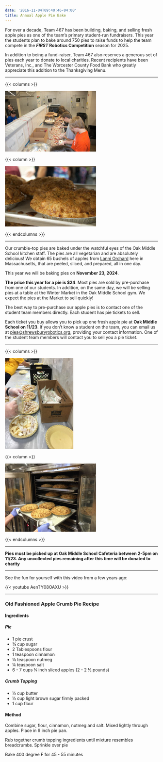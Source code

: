 ```yaml
---
date: '2016-11-04T09:40:46-04:00'
title: Annual Apple Pie Bake
---
```


For over a decade, Team 467 has been building, baking, and selling fresh apple pies as one of the team’s primary student-run fundraisers. This year the students plan to bake around 750 pies to raise funds to help the team compete in the **_FIRST_ Robotics Competition** season for 2025. 

In addition to being a fund-raiser, Team 467 also reserves a generous set of pies each year to donate to local charities. Recent recipients have been Veterans, Inc., and The Worcester County Food Bank who greatly appreciate this addition to the Thanksgiving Menu.

---

{{< columns >}}

![Apple Peeling](Apple-Peeling.jpg)

{{< column >}}

![Apple Pie](Apple-Pie.jpg)

{{< endcolumns >}}

---

Our crumble-top pies are baked under the watchful eyes of the Oak Middle School kitchen staff. The pies are all vegetarian and are absolutely delicious! We obtain 65 bushels of apples from [Lanni Orchard](https://lanniorchard.com) here in Massachusetts, that are peeled, sliced, and prepared, all in one day.

This year we will be baking pies on **November 23, 2024**.  

**The price this year for a pie is $24**. Most pies are sold by pre-purchase from one of our students. In addition, on the same day, we will be selling pies at a table at the Winter Market in the Oak Middle School gym. We expect the pies at the Market to sell quickly!

The best way to pre-purchase our apple pies is to contact one of the student team members directly. Each student has pie tickets to sell. 

Each ticket you buy allows you to pick up one fresh apple pie at **Oak Middle School on 11/23**. If you don’t know a student on the team, you can email us at [pies@shrewsburyrobotics.org](mailto:pies@shrewsburyrobotics.org), providing your contact information. One of the student team members will contact you to sell you a pie ticket.

---

{{< columns >}}

![Pie Assembly](Pie-Assembly.jpg)

{{< column >}}

![Pies coming out of Oven](Oven.jpg)

{{< endcolumns >}}

---

**Pies must be picked up at Oak Middle School Cafeteria between 2-5pm on 11/23. Any uncollected pies remaining after this time will be donated to charity**

--- 

See the fun for yourself with this video from a few years ago:

{{< youtube AenTY08OAXU >}}

---

### Old Fashioned Apple Crumb Pie Recipe 

#### Ingredients
##### Pie
* 1 pie crust
* ¾ cup sugar
* 2 Tablespoons flour
* 1 teaspoon cinnamon
* ⅛ teaspoon nutmeg
* ¼ teaspoon salt
* 6 - 7 cups ¼ inch sliced apples (2 - 2 ½ pounds)

##### Crumb Topping
* ½ cup butter
* ½ cup light brown sugar firmly packed
* 1 cup flour

#### Method
Combine sugar, flour, cinnamon, nutmeg and salt. Mixed lightly through apples. Place in 9 inch
pie pan.

Rub together crumb topping ingredients until mixture resembles breadcrumbs.  Sprinkle over pie

Bake 400 degree F for 45 - 55 minutes